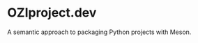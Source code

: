 # OZIproject.dev

<script src="https://cdn.jsdelivr.net/npm/darkreader@4.9.44/darkreader.js"></script>
<script src="assets/js/darkmode.js" type="text/javascript"></script>

A semantic approach to packaging Python projects with Meson.
